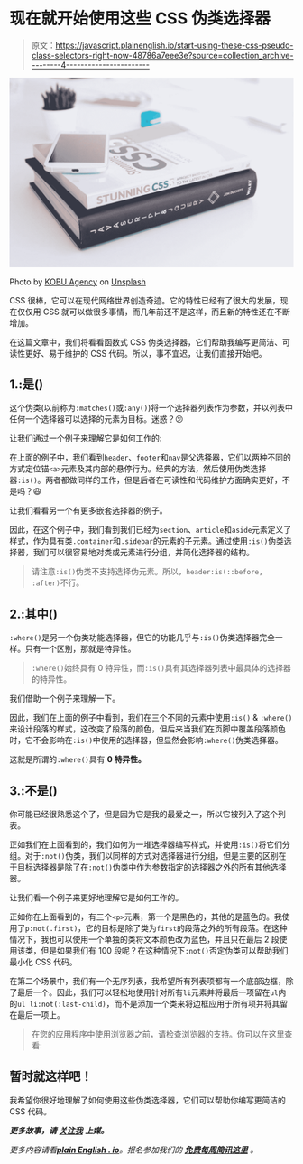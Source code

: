 # 现在就开始使用这些 CSS 伪类选择器

> 原文：<https://javascript.plainenglish.io/start-using-these-css-pseudo-class-selectors-right-now-48786a7eee3e?source=collection_archive---------4----------------------->

![](img/93b78043c1ec60565cd89b39f5e2eefa.png)

Photo by [KOBU Agency](https://unsplash.com/@kobuagency?utm_source=medium&utm_medium=referral) on [Unsplash](https://unsplash.com?utm_source=medium&utm_medium=referral)

CSS 很棒，它可以在现代网络世界创造奇迹。它的特性已经有了很大的发展，现在仅仅用 CSS 就可以做很多事情，而几年前还不是这样，而且新的特性还在不断增加。

在这篇文章中，我们将看看函数式 CSS 伪类选择器，它们帮助我编写更简洁、可读性更好、易于维护的 CSS 代码。所以，事不宜迟，让我们直接开始吧。

## 1.:是()

这个伪类(以前称为`:matches()`或`:any()`)将一个选择器列表作为参数，并以列表中任何一个选择器可以选择的元素为目标。迷惑？😕

让我们通过一个例子来理解它是如何工作的:

在上面的例子中，我们看到`header`、`footer`和`nav`是父选择器，它们以两种不同的方式定位锚`<a>`元素及其内部的悬停行为。经典的方法，然后使用伪类选择器`:is()`。两者都做同样的工作，但是后者在可读性和代码维护方面确实更好，不是吗？😃

让我们看看另一个有更多嵌套选择器的例子。

因此，在这个例子中，我们看到我们已经为`section`、`article`和`aside`元素定义了样式，作为具有类`.container`和`.sidebar`的元素的子元素。通过使用`:is()`伪类选择器，我们可以很容易地对类或元素进行分组，并简化选择器的结构。

> 请注意`:is()`伪类不支持选择伪元素。所以，`header:is(::before, :after)`不行。

## 2.:其中()

`:where()`是另一个伪类功能选择器，但它的功能几乎与`:is()`伪类选择器完全一样。只有一个区别，那就是特异性。

> `:where()`始终具有 0 特异性，而`:is()`具有其选择器列表中最具体的选择器的特异性。

我们借助一个例子来理解一下。

因此，我们在上面的例子中看到，我们在三个不同的元素中使用`:is()` & `:where()`来设计段落的样式，这改变了段落的颜色，但后来当我们在页脚中覆盖段落颜色时，它不会影响在`:is()`中使用的选择器，但显然会影响`:where()`伪类选择器。

这就是所谓的`:where()`具有 **0 特异性。**

## 3.:不是()

你可能已经很熟悉这个了，但是因为它是我的最爱之一，所以它被列入了这个列表。

正如我们在上面看到的，我们如何为一堆选择器编写样式，并使用`:is()`将它们分组。对于`:not()`伪类，我们以同样的方式对选择器进行分组，但是主要的区别在于目标选择器是除了在`:not()`伪类中作为参数指定的选择器之外的所有其他选择器。

让我们看一个例子来更好地理解它是如何工作的。

正如你在上面看到的，有三个`<p>`元素，第一个是黑色的，其他的是蓝色的。我使用了`p:not(.first)`，它的目标是除了类为`first`的段落之外的所有段落。在这种情况下，我也可以使用一个单独的类将文本颜色改为蓝色，并且只在最后 2 段使用该类，但是如果我们有 100 段呢？在这种情况下`:not()`否定伪类可以帮助我们最小化 CSS 代码。

在第二个场景中，我们有一个无序列表，我希望所有列表项都有一个底部边框，除了最后一个。因此，我们可以轻松地使用针对所有`li`元素并将最后一项留在`ul`内的`ul li:not(:last-child)`，而不是添加一个类来将边框应用于所有项并将其留在最后一项上。

> 在您的应用程序中使用浏览器之前，请检查浏览器的支持。你可以在这里查看:

## 暂时就这样吧！

我希望你很好地理解了如何使用这些伪类选择器，它们可以帮助你编写更简洁的 CSS 代码。

***更多故事，请*** [***关注我***](https://anishdhingra.medium.com/) ***上媒。***

*更多内容请看*[***plain English . io***](http://plainenglish.io/)*。报名参加我们的* [***免费每周简讯这里***](http://newsletter.plainenglish.io/) *。*